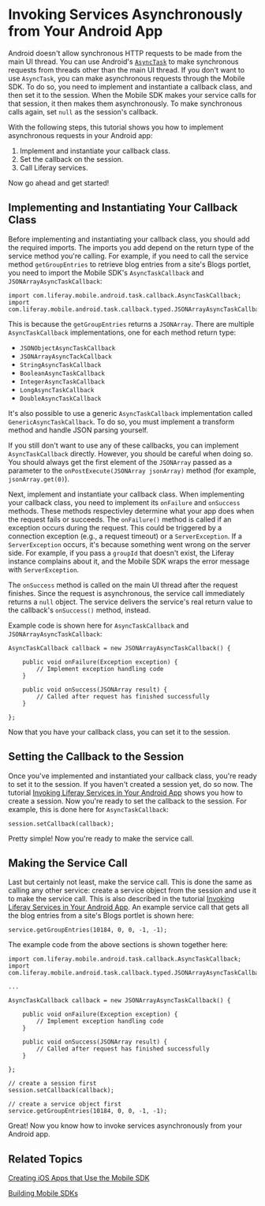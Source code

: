 # Invoking Services Asynchronously from Your Android App [](id=invoking-services-asynchronously-from-your-android-app)

Android doesn't allow synchronous HTTP requests to be made from the main UI 
thread. You can use Android's 
[`AsyncTask`](http://developer.android.com/reference/android/os/AsyncTask.html) 
to make synchronous requests from threads other than the main UI thread. If you 
don't want to use `AsyncTask`, you can make asynchronous requests through the 
Mobile SDK. To do so, you need to implement and instantiate a callback class, 
and then set it to the session. When the Mobile SDK makes your service calls for 
that session, it then makes them asynchronously. To make synchronous calls 
again, set `null` as the session's callback. 

With the following steps, this tutorial shows you how to implement asynchronous 
requests in your Android app: 

1. Implement and instantiate your callback class.
2. Set the callback on the session.
3. Call Liferay services.

Now go ahead and get started! 

## Implementing and Instantiating Your Callback Class [](id=implementing-and-instantiating-your-callback-class)

Before implementing and instantiating your callback class, you should add the 
required imports. The imports you add depend on the return type of the service 
method you're calling. For example, if you need to call the service method 
`getGroupEntries` to retrieve blog entries from a site's Blogs portlet, you need 
to import the Mobile SDK's `AsyncTaskCallback` and `JSONArrayAsyncTaskCallback`:

    import com.liferay.mobile.android.task.callback.AsyncTaskCallback;
    import com.liferay.mobile.android.task.callback.typed.JSONArrayAsyncTaskCallback;

This is because the `getGroupEntries` returns a `JSONArray`. There are multiple 
`AsyncTaskCallback` implementations, one for each method return type:

- `JSONObjectAsyncTaskCallback`
- `JSONArrayAsyncTackCallback`
- `StringAsyncTaskCallback`
- `BooleanAsyncTaskCallback`
- `IntegerAsyncTaskCallback`
- `LongAsyncTaskCallback`
- `DoubleAsyncTaskCallback`

It's also possible to use a generic `AsyncTaskCallback` implementation called
`GenericAsyncTaskCallback`. To do so, you must implement a transform method and 
handle JSON parsing yourself. 

If you still don't want to use any of these callbacks, you can implement 
`AsyncTaskCallback` directly. However, you should be careful when doing so. You 
should always get the first element of the `JSONArray` passed as a parameter to 
the `onPostExecute(JSONArray jsonArray)` method (for example, 
`jsonArray.get(0)`). 

Next, implement and instantiate your callback class. When implementing your 
callback class, you need to implement its `onFailure` and `onSuccess` methods. 
These methods respectivley determine what your app does when the request fails 
or succeeds. The `onFailure()` method is called if an exception occurs during 
the request. This could be triggered by a connection exception (e.g., a request 
timeout) or a `ServerException`. If a `ServerException` occurs, it's because 
something went wrong on the server side. For example, if you pass a `groupId` 
that doesn't exist, the Liferay instance complains about it, and the Mobile SDK 
wraps the error message with `ServerException`. 

The `onSuccess` method is called on the main UI thread after the request 
finishes. Since the request is asynchronous, the service call immediately
returns a `null` object. The service delivers the service's real return value to
the callback's `onSuccess()` method, instead. 

Example code is shown here for `AsyncTaskCallback` and 
`JSONArrayAsyncTaskCallback`: 

    AsyncTaskCallback callback = new JSONArrayAsyncTaskCallback() {

        public void onFailure(Exception exception) {
            // Implement exception handling code
        }

        public void onSuccess(JSONArray result) {
            // Called after request has finished successfully
        }

    };
    
Now that you have your callback class, you can set it to the session.

## Setting the Callback to the Session [](id=setting-the-callback-to-the-session)

Once you've implemented and instantiated your callback class, you're ready to 
set it to the session. If you haven't created a session yet, do so now. The 
tutorial 
[Invoking Liferay Services in Your Android App](/develop/tutorials/-/knowledge_base/7-1/invoking-liferay-services-in-your-android-app) 
shows you how to create a session. Now you're ready to set the callback to the 
session. For example, this is done here for `AsyncTaskCallback`: 

    session.setCallback(callback);

Pretty simple! Now you're ready to make the service call.

## Making the Service Call [](id=making-the-service-call)

Last but certainly not least, make the service call. This is done the same as 
calling any other service: create a service object from the session and use it 
to make the service call. This is also described in the tutorial 
[Invoking Liferay Services in Your Android App](/develop/tutorials/-/knowledge_base/7-1/invoking-liferay-services-in-your-android-app). 
An example service call that gets all the blog entries from a site's Blogs 
portlet is shown here: 

    service.getGroupEntries(10184, 0, 0, -1, -1);

The example code from the above sections is shown together here: 

    import com.liferay.mobile.android.task.callback.AsyncTaskCallback;
    import com.liferay.mobile.android.task.callback.typed.JSONArrayAsyncTaskCallback;

    ...

    AsyncTaskCallback callback = new JSONArrayAsyncTaskCallback() {

        public void onFailure(Exception exception) {
            // Implement exception handling code
        }

        public void onSuccess(JSONArray result) {
            // Called after request has finished successfully
        }

    };

    // create a session first
    session.setCallback(callback);
    
    // create a service object first
    service.getGroupEntries(10184, 0, 0, -1, -1);

Great! Now you know how to invoke services asynchronously from your Android 
app. 

## Related Topics [](id=related-topics)

[Creating iOS Apps that Use the Mobile SDK](/develop/tutorials/-/knowledge_base/7-1/creating-ios-apps-that-use-the-mobile-sdk)

[Building Mobile SDKs](/develop/tutorials/-/knowledge_base/7-1/building-mobile-sdks)
